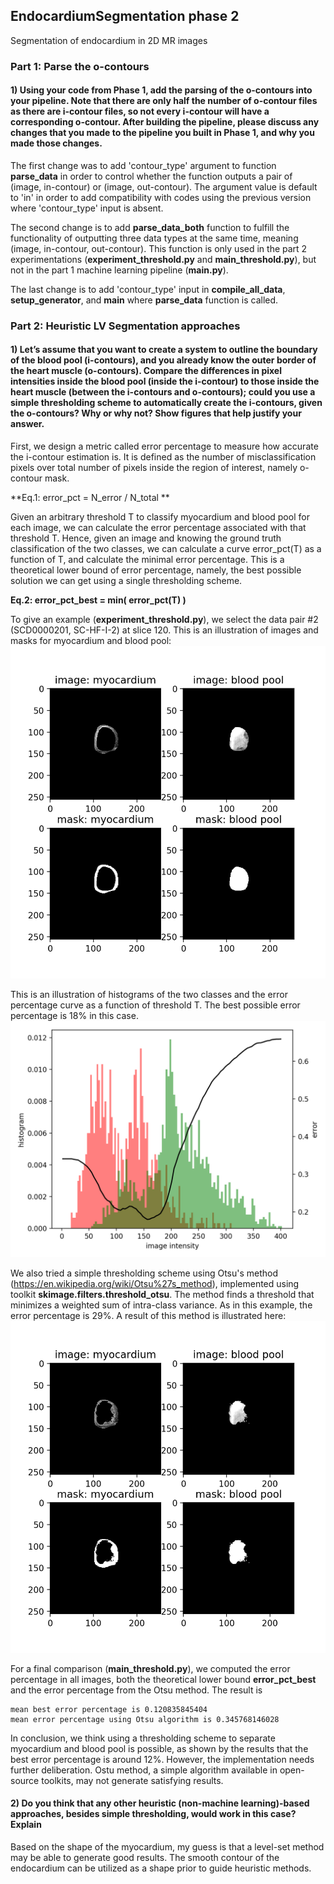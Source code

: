 ## EndocardiumSegmentation phase 2
Segmentation of endocardium in 2D MR images


### Part 1: Parse the o-contours

#### 1) Using your code from Phase 1, add the parsing of the o-contours into your pipeline. Note that there are only half the number of o-contour files as there are i-contour files, so not every i-contour will have a corresponding o-contour. After building the pipeline, please discuss any changes that you made to the pipeline you built in Phase 1, and why you made those changes.

The first change was to add 'contour_type' argument to function __parse_data__ in order to control whether the function outputs a pair of (image, in-contour) or (image, out-contour). The argument value is default to 'in' in order to add compatibility with codes using the previous version where 'contour_type' input is absent.

The second change is to add __parse_data_both__ function to fulfill the functionality of outputting three data types at the same time, meaning (image, in-contour, out-contour). This function is only used in the part 2 experimentations (__experiment_threshold.py__ and __main_threshold.py__), but not in the part 1 machine learning pipeline (__main.py__).

The last change is to add 'contour_type' input in __compile_all_data__, __setup_generator__, and __main__ where __parse_data__ function is called.


### Part 2: Heuristic LV Segmentation approaches

#### 1) Let’s assume that you want to create a system to outline the boundary of the blood pool (i-contours), and you already know the outer border of the heart muscle (o-contours). Compare the differences in pixel intensities inside the blood pool (inside the i-contour) to those inside the heart muscle (between the i-contours and o-contours); could you use a simple thresholding scheme to automatically create the i-contours, given the o-contours? Why or why not? Show figures that help justify your answer.

First, we design a metric called error percentage to measure how accurate the i-contour estimation is. It is defined as the number of misclassification pixels over total number of pixels inside the region of interest, namely o-contour mask.

**Eq.1: error_pct = N_error / N_total **

Given an arbitrary threshold T to classify myocardium and blood pool for each image, we can calculate the error percentage associated with that threshold T. Hence, given an image and knowing the ground truth classification of the two classes, we can calculate a curve error_pct(T) as a function of T, and calculate the minimal error percentage. This is a theoretical lower bound of error percentage, namely, the best possible solution we can get using a single thresholding scheme.

**Eq.2: error_pct_best = min( error_pct(T) )**

To give an example (__experiment_threshold.py__), we select the data pair #2 (SCD0000201, SC-HF-I-2) at slice 120. This is an illustration of images and masks for myocardium and blood pool:
  ![Alt text](segs/model/example_masks_gt.png?raw=true "Title")

This is an illustration of histograms of the two classes and the error percentage curve as a function of threshold T. The best possible error percentage is 18% in this case.
  ![Alt text](segs/model/experiment_hist_thresh_error.png?raw=true "Title")

We also tried a simple thresholding scheme using Otsu's method (https://en.wikipedia.org/wiki/Otsu%27s_method), implemented using toolkit **skimage.filters.threshold_otsu**. The method finds a threshold that minimizes a weighted sum of intra-class variance. As in this example, the error percentage is 29%. A result of this method is illustrated here:
  ![Alt text](segs/model/example_masks_otsu.png?raw=true "Title")

For a final comparison (__main_threshold.py__), we computed the error percentage in all images, both the theoretical lower bound __error_pct_best__ and the error percentage from the Otsu method. The result is 
```
mean best error percentage is 0.120835845404
mean error percentage using Otsu algorithm is 0.345768146028
```

In conclusion, we think using a thresholding scheme to separate myocardium and blood pool is possible, as shown by the results that the best error percentage is around 12%. However, the implementation needs further deliberation. Ostu method, a simple algorithm available in open-source toolkits, may not generate satisfying results.

#### 2) Do you think that any other heuristic (non-machine learning)-based approaches, besides simple thresholding, would work in this case? Explain

Based on the shape of the myocardium, my guess is that a level-set method may be able to generate good results. The smooth contour of the endocardium can be utilized as a shape prior to guide heuristic methods.


